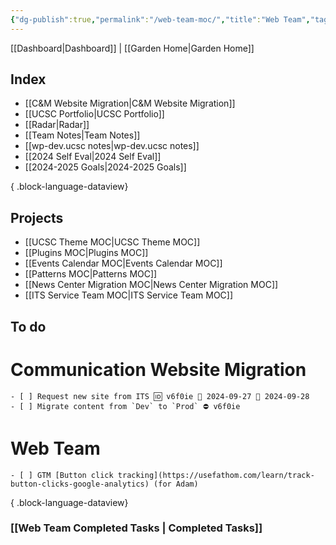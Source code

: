 ```yaml
---
{"dg-publish":true,"permalink":"/web-team-moc/","title":"Web Team","tags":["work"],"noteIcon":"","created":"2024-08-19T10:30:31.715-07:00","updated":"2024-09-27T12:41:39.977-07:00"}
---
```


[[Dashboard\|Dashboard]] | [[Garden Home\|Garden Home]]
## Index
- [[C&M Website Migration\|C&M Website Migration]]
- [[UCSC Portfolio\|UCSC Portfolio]]
- [[Radar\|Radar]]
- [[Team Notes\|Team Notes]]
- [[wp-dev.ucsc notes\|wp-dev.ucsc notes]]
- [[2024 Self Eval\|2024 Self Eval]]
- [[2024-2025 Goals\|2024-2025 Goals]]

{ .block-language-dataview}

## Projects
- [[UCSC Theme MOC\|UCSC Theme MOC]]
- [[Plugins MOC\|Plugins MOC]]
- [[Events Calendar MOC\|Events Calendar MOC]]
- [[Patterns MOC\|Patterns MOC]]
- [[News Center Migration MOC\|News Center Migration MOC]]
- [[ITS Service Team MOC\|ITS Service Team MOC]]

## To do

# Communication Website Migration

    - [ ] Request new site from ITS 🆔 v6f0ie 🛫 2024-09-27 📅 2024-09-28
    - [ ] Migrate content from `Dev` to `Prod` ⛔ v6f0ie
# Web Team

    - [ ] GTM [Button click tracking](https://usefathom.com/learn/track-button-clicks-google-analytics) (for Adam)

{ .block-language-dataview}

### [[Web Team Completed Tasks \| Completed Tasks]]

